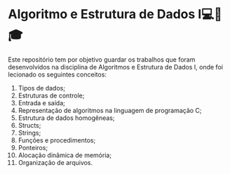 # Algoritmo e Estrutura de Dados I:computer::book::mortar_board:

Este repositório tem por objetivo guardar os trabalhos que foram desenvolvidos na disciplina de Algoritmos e Estrutura de Dados I, onde foi lecionado os seguintes conceitos:

1. Tipos de dados;
2. Estruturas de controle;
3. Entrada e saída;
4. Representação de algoritmos na linguagem de programação C;
5. Estrutura de dados homogêneas;
6. Structs;
7. Strings;
8. Funções e procedimentos;
9. Ponteiros;
10. Alocação dinâmica de memória;
11. Organização de arquivos.

